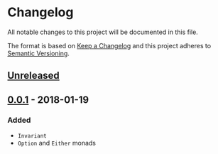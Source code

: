# Changelog

All notable changes to this project will be documented in this file.

The format is based on [Keep a Changelog](http://keepachangelog.com/en/1.0.0/)
and this project adheres to [Semantic Versioning](http://semver.org/spec/v2.0.0).

## [Unreleased]

## [0.0.1] - 2018-01-19
### Added
- `Invariant`
- `Option` and `Either` monads

[Unreleased]: https://github.com/maxdeviant/wrench/compare/v0.0.1...HEAD
[0.0.1]: https://github.com/maxdeviant/wrench/compare/f947fb8...v0.0.1
